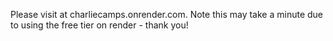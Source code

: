 Please visit at charliecamps.onrender.com. Note this may take a minute due to using the free tier on render - thank you!

